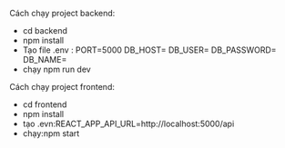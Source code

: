 Cách chạy project backend:
- cd backend
- npm install
- Tạo file .env :
  PORT=5000
  DB_HOST=
  DB_USER=
  DB_PASSWORD=
  DB_NAME=
- chạy npm run dev
  
Cách chạy project frontend:
- cd frontend
- npm install
- tạo .evn:REACT_APP_API_URL=http://localhost:5000/api
- chạy:npm start

